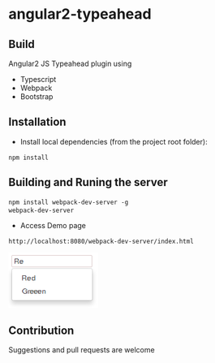 # angular2-typeahead

## Build

Angular2 JS Typeahead plugin using 
* Typescript
* Webpack
* Bootstrap


## Installation

* Install local dependencies (from the project root folder):
``` 
npm install

```

## Building and Runing the server

```
npm install webpack-dev-server -g
webpack-dev-server
```
* Access Demo page
```
http://localhost:8080/webpack-dev-server/index.html
```

![Alt text](images/demo1.PNG?raw=true)

## Contribution

Suggestions and pull requests are welcome
